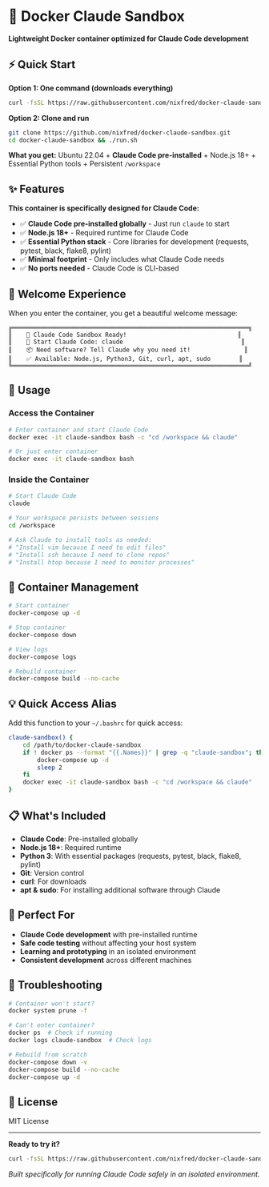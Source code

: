 # 🤖 Docker Claude Sandbox

**Lightweight Docker container optimized for Claude Code development**

## ⚡ Quick Start

**Option 1: One command (downloads everything)**
```bash
curl -fsSL https://raw.githubusercontent.com/nixfred/docker-claude-sandbox/main/run.sh | bash
```

**Option 2: Clone and run**
```bash
git clone https://github.com/nixfred/docker-claude-sandbox.git
cd docker-claude-sandbox && ./run.sh
```

**What you get:** Ubuntu 22.04 + **Claude Code pre-installed** + Node.js 18+ + Essential Python tools + Persistent `/workspace`

## ✨ Features

**This container is specifically designed for Claude Code:**
- ✅ **Claude Code pre-installed globally** - Just run `claude` to start
- ✅ **Node.js 18+** - Required runtime for Claude Code
- ✅ **Essential Python stack** - Core libraries for development (requests, pytest, black, flake8, pylint)
- ✅ **Minimal footprint** - Only includes what Claude Code needs
- ✅ **No ports needed** - Claude Code is CLI-based

## 🎯 Welcome Experience

When you enter the container, you get a beautiful welcome message:
```
╔══════════════════════════════════════════════════════════════════╗
║    🤖 Claude Code Sandbox Ready!                               ║
║    🚀 Start Claude Code: claude                                 ║
║    📦 Need software? Tell Claude why you need it!               ║
║    ✅ Available: Node.js, Python3, Git, curl, apt, sudo        ║
╚══════════════════════════════════════════════════════════════════╝
```

## 🚀 Usage

### Access the Container
```bash
# Enter container and start Claude Code
docker exec -it claude-sandbox bash -c "cd /workspace && claude"

# Or just enter container
docker exec -it claude-sandbox bash
```

### Inside the Container
```bash
# Start Claude Code
claude

# Your workspace persists between sessions
cd /workspace

# Ask Claude to install tools as needed:
# "Install vim because I need to edit files"
# "Install ssh because I need to clone repos" 
# "Install htop because I need to monitor processes"
```

## 🔧 Container Management

```bash
# Start container
docker-compose up -d

# Stop container
docker-compose down

# View logs
docker-compose logs

# Rebuild container
docker-compose build --no-cache
```

## 💡 Quick Access Alias

Add this function to your `~/.bashrc` for quick access:
```bash
claude-sandbox() {
    cd /path/to/docker-claude-sandbox
    if ! docker ps --format "{{.Names}}" | grep -q "claude-sandbox"; then
        docker-compose up -d
        sleep 2
    fi
    docker exec -it claude-sandbox bash -c "cd /workspace && claude"
}
```

## 📋 What's Included

- **Claude Code**: Pre-installed globally
- **Node.js 18+**: Required runtime
- **Python 3**: With essential packages (requests, pytest, black, flake8, pylint)
- **Git**: Version control
- **curl**: For downloads
- **apt & sudo**: For installing additional software through Claude

## 🎯 Perfect For

- **Claude Code development** with pre-installed runtime
- **Safe code testing** without affecting your host system
- **Learning and prototyping** in an isolated environment
- **Consistent development** across different machines

## 🚨 Troubleshooting

```bash
# Container won't start?
docker system prune -f

# Can't enter container?
docker ps  # Check if running
docker logs claude-sandbox  # Check logs

# Rebuild from scratch
docker-compose down -v
docker-compose build --no-cache
docker-compose up -d
```

## 📄 License

MIT License

---

**Ready to try it?**

```bash
curl -fsSL https://raw.githubusercontent.com/nixfred/docker-claude-sandbox/main/run.sh | bash
```

*Built specifically for running Claude Code safely in an isolated environment.*